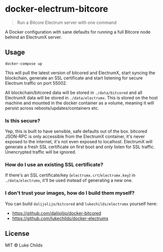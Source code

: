 
# docker-electrum-bitcore

> Run a Bitcore Electrum server with one command

A Docker configuration with sane defaults for running a full Bitcore node behind an ElectrumX server.

## Usage

```
docker-compose up
```

This will pull the latest version of bitcored and ElectrumX, start syncing the blockchain, generate an SSL certificate and start listening for secure Electrum traffic on port 55002.

All blockchain/bitcored data will be stored in `./data/bitcored` and all ElectrumX data will be stored in `./data/electrumx`. This is stored on the host machine and mounted in the docker container as a volume, meaning it will persist across reboots/updates/containers etc.

### Is this secure?

Yep, this is built to have sensible, safe defaults out of the box. bitcored JSON-RPC is only accessible from the ElectrumX container, it's never exposed to the internet, it's not even exposed to localhost. ElectrumX will generate a fresh SSL certificate on first boot and only listen for SSL traffic. Unencrypted traffic will be ignored.

### How do I use an existing SSL certificate?

If there's an SSL certificate/key (`electrumx.crt`/`electrumx.key`) in `./data/electrumx`, it'll be used instead of generating a new one.

### I don't trust your images, how do I build them myself?

You can build `dalijolijo/bitcored` and `lukechilds/electrumx` yourself here:

- https://github.com/dalijolijo/docker-bitcored
- https://github.com/lukechilds/docker-electrumx

## License

MIT © Luke Childs
